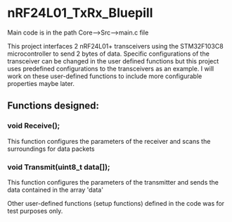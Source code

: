 # nRF24L01_TxRx_Bluepill

Main code is in the path Core-->Src-->main.c file
 
This project interfaces 2 nRF24L01+ transceivers using the STM32F103C8 microcontroller to send 2 bytes of data. Specific configurations of the transceiver can be changed in the user defined functions but this project uses predefined configurations to the transceivers as an example. I will work on these user-defined functions to include more configurable properties maybe later.

## Functions designed:
### void Receive();
This function configures the parameters of the receiver and scans the surroundings for data packets
### void Transmit(uint8_t data[]);
This function configures the parameters of the transmitter and sends the data contained in the array 'data'

Other user-defined functions (setup functions) defined in the code was for test purposes only.

